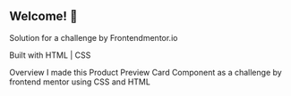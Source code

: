 ## Welcome! 👋

Solution for a challenge by Frontendmentor.io 

Built with
HTML | CSS

Overview
I made this Product Preview Card Component as a challenge by frontend mentor using CSS and HTML
